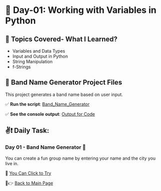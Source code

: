 # 📅 Day-01: Working with Variables in Python  

## 📌 Topics Covered- What I Learned?
- Variables and Data Types  
- Input and Output in Python
- String Manipulation
- f-Strings

## 🎸 Band Name Generator Project Files 

This project generates a band name based on user input.  

✅ **Run the script**: [Band_Name_Generator](https://github.com/busraatasoy/100-Days-of-Code-in-Python/blob/main/Day%2001%3A/Band_Name_Generator.py)

✅ **See the console output**: [Output for Code](https://github.com/busraatasoy/100-Days-of-Code-in-Python/blob/main/Day%2001%3A/BandNameGenerator.gif )



## ✌❗ Daily Task:

### Day 01 - Band Name Generator 🎸
You can create a fun group name by entering your name and the city you live in.

🔗 [You Can Click to Try](https://busraatasoy.github.io/100-Days-of-Code-in-Python/)




🔗👉 [Back to Main Page](https://github.com/busraatasoy/100-Days-of-Code-in-Python)
